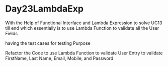 # Day23LambdaExp


With the Help of  Functional Interface and Lambda Expression to solve UC13 till end which essentially is to use Lambda Function to validate all the User Fields


having the test cases for testing Purpose


Refactor the Code to  use Lambda Function to validate User Entry  to validate 
FirstName, Last Name, Email, Mobile, and Password




